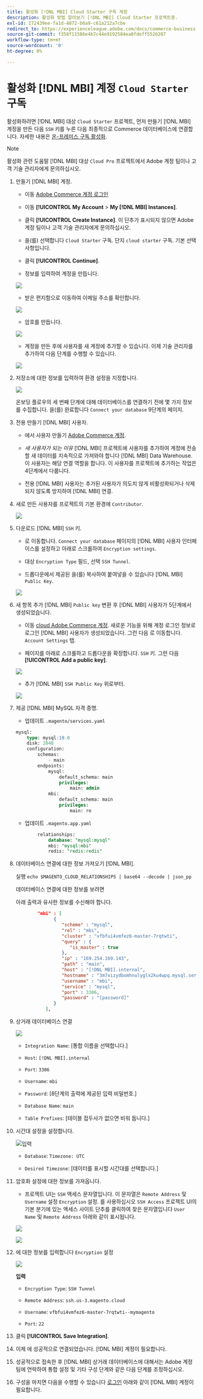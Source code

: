 ```yaml
---
title: 활성화 [!DNL MBI] Cloud Starter 구독 계정
description: 활성화 방법 알아보기 [!DNL MBI] Cloud Starter 프로젝트용.
exl-id: 172439ee-fa1d-4872-b6a9-c61a212a7cbe
redirect_to: https://experienceleague.adobe.com/docs/commerce-business-intelligence/mbi/start/onpremise-activation.html
source-git-commit: f358f11586e4b7c44e9192584ea0fdeff5526287
workflow-type: tm+mt
source-wordcount: '0'
ht-degree: 0%

---
```


# 활성화 [!DNL MBI] 계정 `Cloud Starter` 구독

활성화하려면 [!DNL MBI] 대상 `Cloud Starter` 프로젝트, 먼저 만들기 [!DNL MBI] 계정을 만든 다음 `SSH` 키를 누른 다음 최종적으로 Commerce 데이터베이스에 연결합니다. 자세한 내용은 [온-프레미스 구독 활성화](../getting-started/onpremise-activation.md).

>[!NOTE]
>
>활성화 관련 도움말 [!DNL MBI] 대상 `Cloud Pro` 프로젝트에서 Adobe 계정 팀이나 고객 기술 관리자에게 문의하십시오.

1. 만들기 [!DNL MBI] 계정.

   - 이동 [Adobe Commerce 계정 로그인](https://account.magento.com/customer/account/login)

   - 이동 **[!UICONTROL My Account** > **My [!DNL MBI] Instances]**.

   - 클릭 **[!UICONTROL Create Instance]**. 이 단추가 표시되지 않으면 Adobe 계정 팀이나 고객 기술 관리자에게 문의하십시오.

   - 을(를) 선택합니다 `Cloud Starter` 구독. 단지 `cloud starter` 구독. 기본 선택 사항입니다.

   - 클릭 **[!UICONTROL Continue]**.

   - 정보를 입력하여 계정을 만듭니다.

   ![](../assets/create-account-2.png)

   - 받은 편지함으로 이동하여 이메일 주소를 확인합니다.

   ![](../assets/create-account-3.png)

   - 암호를 만듭니다.

   ![](../assets/create-account-4.png)

   - 계정을 만든 후에 사용자를 새 계정에 추가할 수 있습니다. 이제 기술 관리자를 추가하여 다음 단계를 수행할 수 있습니다.

   ![](../assets/create-account-5.png)

1. 저장소에 대한 정보를 입력하여 환경 설정을 지정합니다.

   ![](../assets/create-account-6.png)

   온보딩 플로우의 세 번째 단계에 대해 데이터베이스를 연결하기 전에 몇 가지 정보를 수집합니다. 을(를) 완료합니다 `Connect your database` 9단계의 페이지.

1. 전용 만들기 [!DNL MBI] 사용자.

   - 에서 사용자 만들기 [Adobe Commerce 계정](https://account.magento.com/customer/account/login).

   - _새 사용자가 되는 이유_ [!DNL MBI] 프로젝트에 사용자를 추가하여 계정에 전송할 새 데이터를 지속적으로 가져와야 합니다 [!DNL MBI] Data Warehouse. 이 사용자는 해당 연결 역할을 합니다. 이 사용자를 프로젝트에 추가하는 작업은 4단계에서 다룹니다.

   - 전용 [!DNL MBI] 사용자는 추가된 사용자가 의도치 않게 비활성화되거나 삭제되지 않도록 방지하여 [!DNL MBI] 연결.

1. 새로 만든 사용자를 프로젝트의 기본 환경에 `Contributor`.

   ![](../assets/create-account-7.png)

1. 다운로드 [!DNL MBI] `SSH` 키.

   - 로 이동합니다. `Connect your database` 페이지의 [!DNL MBI] 사용자 인터페이스를 설정하고 아래로 스크롤하여 `Encryption settings`.

   - 대상 `Encryption Type` 필드, 선택 `SSH Tunnel`.

   - 드롭다운에서 제공된 을(를) 복사하여 붙여넣을 수 있습니다 [!DNL MBI] `Public Key`.

   ![](../assets/create-account-8.png)

1. 새 항목 추가 [!DNL MBI] `Public key` 변환 후 [!DNL MBI] 사용자가 5단계에서 생성되었습니다.

   - 이동 [cloud Adobe Commerce 계정](https://account.magento.com/cloud/customer/login/). 새로운 기능을 위해 계정 로그인 정보로 로그인 [!DNL MBI] 사용자가 생성되었습니다. 그런 다음 로 이동합니다. `Account Settings` 탭.

   - 페이지를 아래로 스크롤하고 드롭다운을 확장합니다. `SSH` 키. 그런 다음 **[!UICONTROL Add a public key]**.

   ![](../assets/create-account-9.png)

   - 추가 [!DNL MBI] `SSH Public Key` 위로부터.

   ![](../assets/create-account-10.png)

1. 제공 [!DNL MBI] MySQL 자격 증명.

   - 업데이트 `.magento/services.yaml`

   ```sql
   mysql:
       type: mysql:10.0
       disk: 2048
       configuration:
           schemas:
               - main
           endpoints:
               mysql:
                   default_schema: main
                   privileges:
                       main: admin
               mbi:
                   default_schema: main
                   privileges:
                       main: ro
   ```

   - 업데이트 `.magento.app.yaml`

   ```sql
           relationships:
               database: "mysql:mysql"
               mbi: "mysql:mbi"
               redis: "redis:redis"
   ```

1. 데이터베이스 연결에 대한 정보 가져오기 [!DNL MBI].

   실행
   `echo $MAGENTO_CLOUD_RELATIONSHIPS | base64 --decode | json_pp`

   데이터베이스 연결에 대한 정보를 보려면

   아래 출력과 유사한 정보를 수신해야 합니다.

   ```json
           "mbi" : [
                 {
                    "scheme" : "mysql",
                    "rel" : "mbi",
                    "cluster" : "vfbfui4vmfez6-master-7rqtwti",
                    "query" : {
                       "is_master" : true
                    },
                    "ip" : "169.254.169.143",
                    "path" : "main",
                    "host" : "[!DNL MBI].internal",
                    "hostname" : "3m7xizydbomhnulyglx2ku4wpq.mysql.service._.magentosite.cloud",
                    "username" : "mbi",
                    "service" : "mysql",
                    "port" : 3306,
                    "password" : "[password]"
                 }
              ],
   ```

1. 상거래 데이터베이스 연결

   ![](../assets/create-account-11.png)

   - `Integration Name`: [통합 이름을 선택합니다.]

   - `Host`: `[!DNL MBI].internal`

   - `Port`: `3306`

   - `Username`: `mbi`

   - `Password`: [8단계의 출력에 제공된 입력 비밀번호.]

   - `Database Name`: `main`

   - `Table Prefixes`: [테이블 접두사가 없으면 비워 둡니다.]

1. 시간대 설정을 설정합니다.

   ![입력](../assets/create-account-12.png)

   - `Database`: `Timezone: UTC`

   - `Desired Timezone`: [데이터를 표시할 시간대를 선택합니다.]

1. 암호화 설정에 대한 정보를 가져옵니다.

   - 프로젝트 UI는 `SSH` 액세스 문자열입니다. 이 문자열은 `Remote Address` 및 `Username` 설정 `Encryption` 설정. 를 사용하십시오 `SSH Access` 프로젝트 UI의 기본 분기에 있는 액세스 사이트 단추를 클릭하여 찾은 문자열입니다 `User Name` 및 `Remote Address` 아래와 같이 표시됩니다.

   ![](../assets/create-account-13.png)

   ![](../assets/create-account-14.png)

1. 에 대한 정보를 입력합니다 `Encryption` 설정

   ![](../assets/create-account-15.png)

   **입력**

   - `Encryption Type`: `SSH Tunnel`

   - `Remote Address`: `ssh.us-3.magento.cloud`

   - `Username`: `vfbfui4vmfez6-master-7rqtwti--mymagento`

   - `Port`: `22`

1. 클릭 **[!UICONTROL Save Integration]**.

1. 이제 에 성공적으로 연결되었습니다. [!DNL MBI] 계정이 필요합니다.

1. 성공적으로 접속한 후 [!DNL MBI] 상거래 데이터베이스에 대해서는 Adobe 계정 팀에 연락하여 통합 설정 및 기타 구성 단계와 같은 다음 단계를 조정하십시오.

1. 구성을 마치면 다음을 수행할 수 있습니다 [로그인](../getting-started/sign-in.md) 아래와 같이 [!DNL MBI] 계정이 필요합니다.
